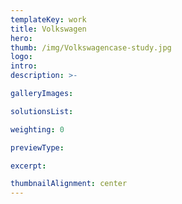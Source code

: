 ```yaml
---
templateKey: work
title: Volkswagen
hero: 
thumb: /img/Volkswagencase-study.jpg
logo: 
intro: 
description: >-

galleryImages:

solutionsList:

weighting: 0

previewType:

excerpt:

thumbnailAlignment: center
---
```

